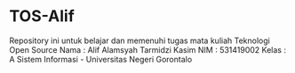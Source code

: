 # TOS-Alif
Repository ini untuk belajar dan memenuhi tugas mata kuliah Teknologi Open Source 
Nama : Alif Alamsyah Tarmidzi Kasim 
NIM : 531419002 
Kelas : A Sistem Informasi - Universitas Negeri Gorontalo
